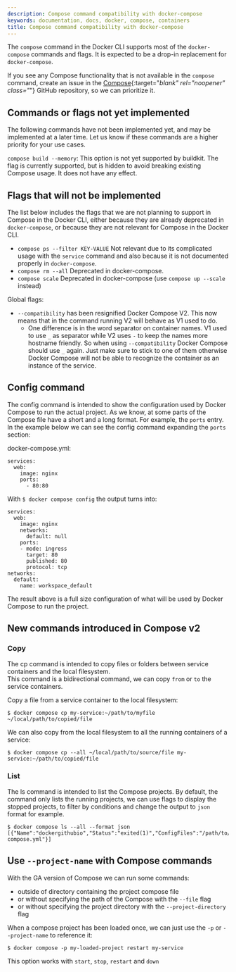 ```yaml
---
description: Compose command compatibility with docker-compose
keywords: documentation, docs, docker, compose, containers
title: Compose command compatibility with docker-compose
---
```


The `compose` command in the Docker CLI supports most of the `docker-compose` commands and flags. It is expected to be a drop-in replacement for `docker-compose`. 

If you see any Compose functionality that is not available in the `compose` command, create an issue in the [Compose](https://github.com/docker/compose/issues){:target="_blank" rel="noopener" 
class="_"} GitHub repository, so we can prioritize it.

## Commands or flags not yet implemented

The following commands have not been implemented yet, and may be implemented at a later time.
Let us know if these commands are a higher priority for your use cases.

`compose build --memory`: This option is not yet supported by buildkit. The flag is currently supported, but is hidden to avoid breaking existing Compose usage. It does not have any effect.

## Flags that will not be implemented

The list below includes the flags that we are not planning to support in Compose in the Docker CLI,
either because they are already deprecated in `docker-compose`, or because they are not relevant for Compose in the Docker CLI.

* `compose ps --filter KEY-VALUE` Not relevant due to its complicated usage with the `service` command and also because it is not documented properly in `docker-compose`.
* `compose rm --all` Deprecated in docker-compose.
* `compose scale` Deprecated in docker-compose (use `compose up --scale` instead)

Global flags:

* `--compatibility` has been resignified Docker Compose V2. This now means that in the command running V2 will behave as V1 used to do.
  * One difference is in the word separator on container names. V1 used to use `_` as separator while V2 uses `-` to keep the names more hostname friendly. So when using `--compatibility` Docker 
    Compose should use `_` again. Just make sure to stick to one of them otherwise Docker Compose will not be able to recognize the container as an instance of the service.

## Config command

The config command is intended to show the configuration used by Docker Compose to run the actual project.
As we know, at some parts of the Compose file have a short and a long format. For example, the `ports` entry.
In the example below we can see the config command expanding the `ports` section:

docker-compose.yml:
```
services:
  web:
    image: nginx
    ports:
      - 80:80
```
With `$ docker compose config` the output turns into:
```
services:
  web:
    image: nginx
    networks:
      default: null
    ports:
    - mode: ingress
      target: 80
      published: 80
      protocol: tcp
networks:
  default:
    name: workspace_default
```

The result above is a full size configuration of what will be used by Docker Compose to run the project.

## New commands introduced in Compose v2

### Copy

The cp command is intended to copy files or folders between service containers and the local filesystem.  
This command is a bidirectional command, we can copy `from` or `to` the service containers.

Copy a file from a service container to the local filesystem:

```console
$ docker compose cp my-service:~/path/to/myfile ~/local/path/to/copied/file
```

We can also copy from the local filesystem to all the running containers of a service:

```console
$ docker compose cp --all ~/local/path/to/source/file my-service:~/path/to/copied/file
```


### List

The ls command is intended to list the Compose projects. By default, the command only lists the running projects, 
we can use flags to display the stopped projects, to filter by conditions and change the output to `json` format for example.

```console
$ docker compose ls --all --format json
[{"Name":"dockergithubio","Status":"exited(1)","ConfigFiles":"/path/to/docker.github.io/docker-compose.yml"}]
```

## Use `--project-name` with Compose commands

With the GA version of Compose we can run some commands:
- outside of directory containing the project compose file
- or without specifying the path of the Compose with the `--file` flag
- or without specifying the project directory with the `--project-directory` flag

When a compose project has been loaded once, we can just use the `-p` or `--project-name` to reference it:
```console
$ docker compose -p my-loaded-project restart my-service
```

This option works with `start`, `stop`, `restart` and `down`